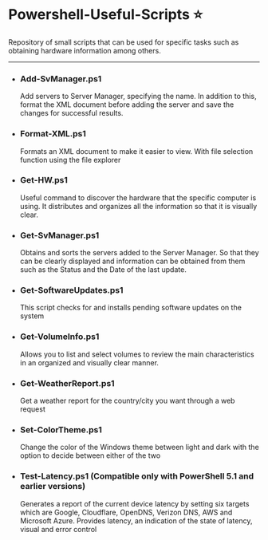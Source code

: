 # Powershell-Useful-Scripts ⭐
Repository of small scripts that can be used for specific tasks such as obtaining hardware information among others.

---
- ### Add-SvManager.ps1
  Add servers to Server Manager, specifying the name.
  In addition to this, format the XML document before adding the server and save the changes for successful results.

- ### Format-XML.ps1
  Formats an XML document to make it easier to view.
  With file selection function using the file explorer

- ### Get-HW.ps1
  Useful command to discover the hardware that the specific computer is using.
  It distributes and organizes all the information so that it is visually clear.

- ### Get-SvManager.ps1
  Obtains and sorts the servers added to the Server Manager.
  So that they can be clearly displayed and information can be obtained from them such as the Status and the Date of the last update.

- ### Get-SoftwareUpdates.ps1
  This script checks for and installs pending software updates on the system

- ### Get-VolumeInfo.ps1
  Allows you to list and select volumes to review the main characteristics in an organized and visually clear manner.

- ### Get-WeatherReport.ps1
  Get a weather report for the country/city you want through a web request

- ### Set-ColorTheme.ps1
  Change the color of the Windows theme between light and dark with the option to decide between either of the two

- ### Test-Latency.ps1 (Compatible only with PowerShell 5.1 and earlier versions)
  Generates a report of the current device latency by setting six targets which are Google, Cloudflare, OpenDNS, Verizon DNS, AWS and Microsoft Azure.
  Provides latency, an indication of the state of latency, visual and error control
